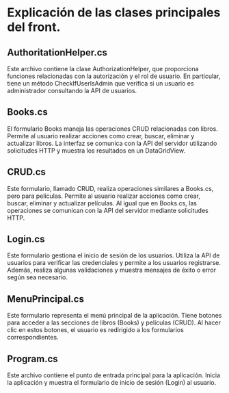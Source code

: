 # Explicación de las clases principales del front.

## AuthoritationHelper.cs
Este archivo contiene la clase AuthorizationHelper, que proporciona funciones relacionadas con la autorización y el rol de usuario. En particular, tiene un método CheckIfUserIsAdmin que verifica si un usuario es administrador consultando la API de usuarios.

## Books.cs
El formulario Books maneja las operaciones CRUD relacionadas con libros. Permite al usuario realizar acciones como crear, buscar, eliminar y actualizar libros. La interfaz se comunica con la API del servidor utilizando solicitudes HTTP y muestra los resultados en un DataGridView.

## CRUD.cs
Este formulario, llamado CRUD, realiza operaciones similares a Books.cs, pero para películas. Permite al usuario realizar acciones como crear, buscar, eliminar y actualizar películas. Al igual que en Books.cs, las operaciones se comunican con la API del servidor mediante solicitudes HTTP.

## Login.cs
Este formulario gestiona el inicio de sesión de los usuarios. Utiliza la API de usuarios para verificar las credenciales y permite a los usuarios registrarse. Además, realiza algunas validaciones y muestra mensajes de éxito o error según sea necesario.

## MenuPrincipal.cs
Este formulario representa el menú principal de la aplicación. Tiene botones para acceder a las secciones de libros (Books) y películas (CRUD). Al hacer clic en estos botones, el usuario es redirigido a los formularios correspondientes.

## Program.cs
Este archivo contiene el punto de entrada principal para la aplicación. Inicia la aplicación y muestra el formulario de inicio de sesión (Login) al usuario.
